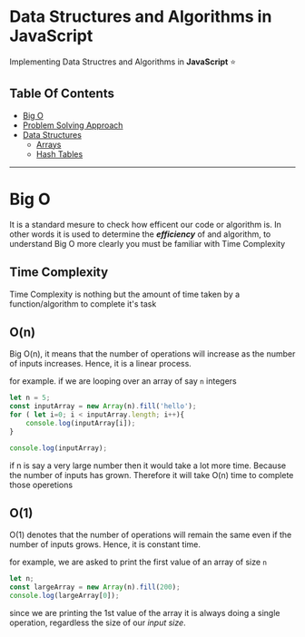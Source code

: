 # **Data Structures and Algorithms in JavaScript**

Implementing Data Structres and Algorithms in **JavaScript** ⭐

## **Table Of Contents**

* [Big O](https://github.com/ayushbali/JavaScript-DataStructures-and-Algorithms/tree/main/Big%20O)
* [Problem Solving Approach](https://github.com/ayushbali/JavaScript-DataStructures-and-Algorithms/tree/main/Problem%20solving%20tips)
* [Data Structures]()
  * [Arrays](https://github.com/ayushbali/JavaScript-DataStructures-and-Algorithms/tree/main/Data%20Structures/Arrays)
  * [Hash Tables](https://github.com/ayushbali/JavaScript-DataStructures-and-Algorithms/tree/main/Data%20Structures/Hash%20Tables)




<hr>

# **Big O**
It is a standard mesure to check how efficent our code or algorithm is. In other words it is used to determine the ***efficiency*** of and algorithm, to understand Big O more clearly you must be familiar with Time Complexity

## **Time Complexity**
Time Complexity is nothing but the amount of time taken by a function/algorithm to complete it's task 

## **O(n)**
Big O(n), it means that the number of operations will increase as the number of inputs increases. Hence, it is a linear process.

for example.
if we are looping over an array of say ```n``` integers
```js
let n = 5;
const inputArray = new Array(n).fill('hello');
for ( let i=0; i < inputArray.length; i++){
    console.log(inputArray[i]);
}

console.log(inputArray);
```
if n is say a very large number then it would take a lot more time. Because the number of inputs has grown. Therefore it will take O(n) time to complete those operetions

## **O(1)**
O(1) denotes that the number of operations will remain the same even if the number of inputs grows. Hence, it is constant time.

for example, we are asked to print the first value of an array of size ``n``
```js
let n;
const largeArray = new Array(n).fill(200);
console.log(largeArray[0]);
```
since we are printing the 1st value of the array it is always doing a single operation, regardless the size of our *input size*.
